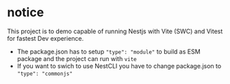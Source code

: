 # notice

This project is to demo capable of running Nestjs with Vite (SWC) and Vitest for fastest Dev experience.

- The package.json has to setup `"type": "module"` to build as ESM package and the project can run with `vite`
- If you want to swich to use NestCLI you have to change package.json to `"type": "commonjs"`
